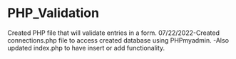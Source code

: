 # PHP_Validation
Created PHP file that will validate entries in a form.
07/22/2022-Created connections.php file to access created database using PHPmyadmin.
          -Also updated index.php to have insert or add functionality.
